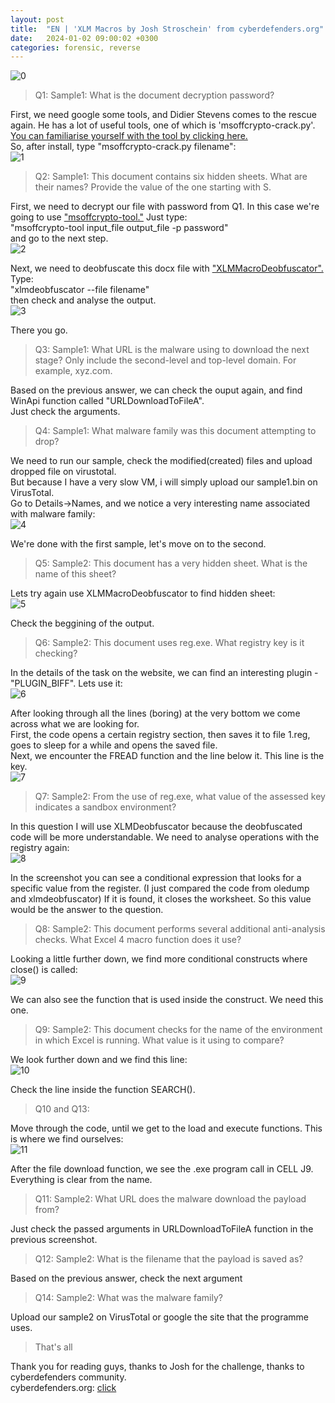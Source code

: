 ```yaml
---
layout: post
title:  "EN | 'XLM Macros by Josh Stroschein' from cyberdefenders.org"
date:   2024-01-02 09:00:02 +0300
categories: forensic, reverse
---
```

![0](/assets/XLM_0.jpg)

>Q1: Sample1: What is the document decryption password?

First, we need google some tools, and Didier Stevens comes to the rescue again. He has a lot of useful tools, one of which is 'msoffcrypto-crack.py'. [You can familiarise yourself with the tool by clicking here.](https://www.youtube.com/watch?v=4DL9U_DfC0w/)  
So, after install, type "msoffcrypto-crack.py filename":  
![1](/assets/XLM_1.jpg)

>Q2: Sample1: This document contains six hidden sheets. What are their names? Provide the value of the one starting with S.

First, we need to decrypt our file with password from Q1. In this case we're going to use ["msoffcrypto-tool."](https://github.com/nolze/msoffcrypto-tool/) Just type:  
"msoffcrypto-tool input_file output_file -p password"  
and go to the next step.  
![2](/assets/XLM_2.jpg)

Next, we need to deobfuscate this docx file with ["XLMMacroDeobfuscator".](https://github.com/DissectMalware/XLMMacroDeobfuscator/) Type:  
"xlmdeobfuscator --file filename"  
then check and analyse the output.  
![3](/assets/XLM_3.jpg)

There you go.

>Q3: Sample1: What URL is the malware using to download the next stage? Only include the second-level and top-level domain. For example, xyz.com.

Based on the previous answer, we can check the ouput again, and find WinApi function called "URLDownloadToFileA".  
Just check the arguments.

>Q4: Sample1: What malware family was this document attempting to drop?

We need to run our sample, check the modified(created) files and upload dropped file on virustotal.  
But because I have a very slow VM, i will simply upload our sample1.bin on VirusTotal.  
Go to Details->Names, and we notice a very interesting name associated with malware family:  
![4](/assets/XLM_4.jpg)

We're done with the first sample, let's move on to the second.

>Q5: Sample2: This document has a very hidden sheet. What is the name of this sheet?

Lets try again use XLMMacroDeobfuscator to find hidden sheet:  
![5](/assets/XLM_5.jpg)

Check the beggining of the output.

>Q6: Sample2: This document uses reg.exe. What registry key is it checking?

In the details of the task on the website, we can find an interesting plugin - "PLUGIN_BIFF". Lets use it:  
![6](/assets/XLM_6.jpg)

After looking through all the lines (boring) at the very bottom we come across what we are looking for.  
First, the code opens a certain registry section, then saves it to file 1.reg, goes to sleep for a while and opens the saved file.  
Next, we encounter the FREAD function and the line below it. This line is the key.  
![7](/assets/XLM_7.jpg)

>Q7: Sample2: From the use of reg.exe, what value of the assessed key indicates a sandbox environment?

In this question I will use XLMDeobfuscator because the deobfuscated code will be more understandable. We need to analyse operations with the registry again:  
![8](/assets/XLM_8.jpg)

In the screenshot you can see a conditional expression that looks for a specific value from the register. (I just compared the code from oledump and xlmdeobfuscator) If it is found, it closes the worksheet. So this value would be the answer to the question.

>Q8: Sample2: This document performs several additional anti-analysis checks. What Excel 4 macro function does it use?

Looking a little further down, we find more conditional constructs where close() is called:  
![9](/assets/XLM_9.jpg)

We can also see the function that is used inside the construct. We need this one.

>Q9: Sample2: This document checks for the name of the environment in which Excel is running. What value is it using to compare?

We look further down and we find this line:  
![10](/assets/XLM_10.jpg)

Check the line inside the function SEARCH().

>Q10 and Q13:

Move through the code, until we get to the load and execute functions. This is where we find ourselves:  
![11](/assets/XLM_11.jpg)

After the file download function, we see the .exe program call in CELL J9. Everything is clear from the name.

>Q11: Sample2: What URL does the malware download the payload from?

Just check the passed arguments in URLDownloadToFileA function in the previous screenshot.

>Q12: Sample2: What is the filename that the payload is saved as?

Based on the previous answer, check the next argument

>Q14: Sample2: What was the malware family?

Upload our sample2 on VirusTotal or google the site that the programme uses.

> That's all

Thank you for reading guys, thanks to Josh for the challenge, thanks to cyberdefenders community.  
cyberdefenders.org: [click](https://cyberdefenders.org/)  
